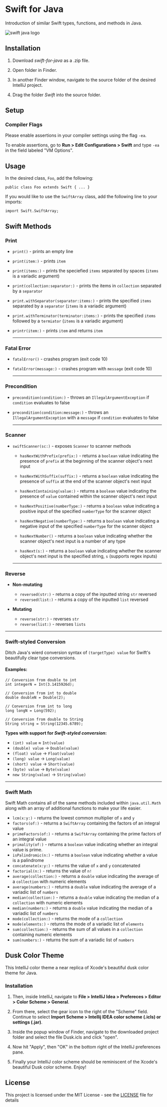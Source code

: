 # Swift for Java
Introduction of similar Swift types, functions, and methods in Java.

![swift java logo](https://user-images.githubusercontent.com/35314567/48043647-b7632d00-e155-11e8-9db9-cdd25d43bb2e.png)

## Installation

1. Download *swift-for-java* as a .zip file.

2. Open folder in Finder.

3. In another Finder window, navigate to the source folder of the desired IntelliJ project.

4. Drag the folder *Swift* into the source folder.

## Setup

### Compiler Flags
Please enable assertions in your compiler settings using the flag `-ea`.

To enable assertions, go to **Run > Edit Configurations > Swift** and type `-ea` in the field labeled "VM Options".

## Usage

In the desired class, `Foo`, add the following:
    
    public class Foo extends Swift { ... }

If you would like to use the `SwiftArray` class, add the following line to your imports:

    import Swift.SwiftArray;

## Swift Methods

### Print
- `print()` - prints an empty line
- `print(item:)` - prints `item`
- `print(items:)` - prints the speciefied `items` separated by spaces (`items` is a variadic argument)
- `print(collection:separator:)` - prints the items in `collection` separated by a `separator`
- `print.withSeparator(separator:items:)` - prints the specified `items` separated by a `separator` (`items` is a variadic argument)
- `print.withTerminator(terminator:items:)` - prints the specified `items` followed by a `termiator` (`items` is a variadic argument)
- `printr(item:)` - prints `item` and returns `item`
    
    ---
    
### Fatal Error
- `fatalError()` - crashes program (exit code 10)
- `fatalError(message:)` - crashes program with `message` (exit code 10)
    
    ---
    
### Precondition
- `precondition(condition:)` - throws an `IllegalArgumentException` if `condition` evaluates to false
- `precondition(condition:message:)` - throws an `IllegalArgumentException` with a `message` if `condition` evaluates to false

    ---

### Scanner

- `swiftScanner(sc:)` - exposes `Scanner` to scanner methods

	- 	`hasNextWithPrefix(prefix:)` - returns a `boolean` value indicating the presence of `prefix` at the beginning of the scanner object's next input
	- 	`hasNextWithSuffix(suffix:)` - returns a `boolean` value indicating the presence of `suffix` at the end of the scanner object's next input
	-  	`hasNextContaining(value:)` - returns a `boolean` value indicating the presence of `value` contained within the scanner object's next input
	    
	-  `hasNextPositive(numberType:)` - returns a `boolean` value indicating a positive input of the specified `numberType` for the scanner object
	-   `hasNextNegative(numberType:)` - returns a `boolean` value indicating a negative input of the specified `numberType` for the scanner object
	-   `hasNextNumber()` - returns a `boolean` value indicating whether the scanner object's next input is a number of any type
	
	-   `hasNext(s:)` - returns a `boolean` value indicating whether the scanner object's next input is the specified string, `s` (supports regex inputs)
	
	---	

### Reverse

- **Non-mutating** 
	- `reversed(str:)` - returns a copy of the inputted string `str` reversed
	- `reversed(list:)` - returns a copy of the inputted `list` reversed

- **Mutating**
 	- `reverse(str:)` - reverses `str`
	- `reverse(list:)` - reverses `lists`

---
### Swift-styled Conversion

Ditch Java's wierd conversion syntax of `(targetType) value` for Swift's beautifully clear type conversions.

#### Examples:

	// Conversion from double to int
	int integerN = Int(3.1415926d);
	
	// Conversion from int to double
	double doubleN = Double(2);
	
	// Conversion from int to long
	long longN = Long(592);
	
	// Conversion from double to String
	String string = String(12345.6789);


**Types with support for _Swift-styled conversion_:** 

* `(int) value` ≈ `Int(value)`
* `(double) value` → `Double(value)`
* `(float) value` → `Float(value)`
* `(long) value` → `Long(value)`
* `(short) value` → `Short(value)`
* `(byte) value` → `Byte(value)`
* `new String(value)` → `String(value)`


---
### Swift Math

Swift Math contains all of the same methods included within `java.util.Math` along with an array of additional functions to make your life easier.

- `lcm(x:y:)` - returns the lowest common multiplier of `x` and `y`
- `factors(of:)` - returns a `SwiftArray` containing the factors of an integral value
- `primeFactors(of:)` - returns a `SwiftArray` containing the prime factors of an integral value
- `primality(of:)` - returns a `boolean` value indicating whether an integral value is prime.
- `isPalindromic(n:)` - returns a `boolean` value indicating whether a value is a palindrome
- `concatenate(x:y:)` - returns the value of `x` and `y` concatenated
- `factorial(n:)` - returns the value of `n!`
- `average(collection:)` - returns a `double` value indicating the average of a `collection` with numeric elements
-  `average(numbers:)` - returns a `double` value indicating the average of a variadic list of `numbers`
-  `median(collection:)` - returns a `double` value indicating the median of a `collection` with numeric elements
-  `median(numbers:)` - returns a `double` value indicating the median of a variadic list of `numbers`
- `mode(collection:)` - returns the mode of a `collection` 
- `mode(elements:)` - returns the mode of a variadic list of `elements`
- `sum(collection:)` - returns the sum of all values in a `collection` containing numeric elements
- `sum(numbers:)` - returns the sum of a variadic list of `numbers`

				    
## Dusk Color Theme

This IntelliJ color theme a near replica of Xcode's beautiful dusk color theme for Java.

### Installation

1. Then, inside IntelliJ, navigate to **File > IntelliJ Idea > Prefereces > Editor > Color Scheme > General**.

2. From there, select the gear icon to the right of the "Scheme" field. Continue to select **Import Scheme > Intellij IDEA color scheme (.icls) or settings (.jar)**.

3. Inside the popup window of Finder, navigate to the downloaded project folder and select the file Dusk.icls and click "open".

4. Now hit "Apply", then "OK" in the bottom right of the IntelliJ preferences pane.

5. Finally your IntelliJ color scheme should be reminiscent of the Xcode's beautiful Dusk color scheme. Enjoy!

    


## License

This project is licensed under the MIT License - see the [LICENSE](LICENSE) file for details

